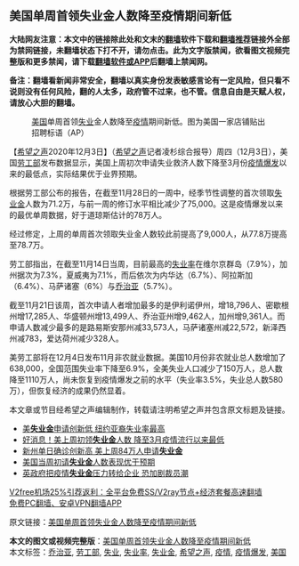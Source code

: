  <h2>美国单周首领失业金人数降至疫情期间新低</h2> <p class="notice"><b>大陆网友注意：本文中的链接除此处和文末的<a href="https://github.com/bannedbook/fanqiang" >翻墙</a>软件下载和<a href="https://github.com/killgcd/justmysocks/blob/master/README.md">翻墙推荐</a>链接外全部为禁网链接，未翻墙状态下打不开，请勿点击。此为文字版禁闻，欲看图文视频完整版和更多禁闻，请下载<a href="https://github.com/bannedbook/fanqiang">翻墙软件或APP</a>后翻墙上禁闻网。</p><p>备注：翻墙看新闻非常安全，翻墙以真实身份发表敏感言论有一定风险，但只看不说则没有任何风险，翻的人太多，政府管不过来，也不管。信息自由是天赋人权，请放心大胆的翻墙。</b></p>  <div class="entry"> <figure><figcaption> <a href="https://www.bannedbook.org/bnews/tag/%e7%be%8e%e5%9b%bd/" class="st_tag internal_tag" rel="tag" title="标签 美国 下的日志">美国</a>单周首领<a href="https://www.bannedbook.org/bnews/tag/%E5%A4%B1%E4%B8%9A/" class="st_tag internal_tag" rel="tag" title="标签 失业 下的日志">失业</a>金人数降至<a href="https://www.bannedbook.org/bnews/tag/%E7%96%AB%E6%83%85/" class="st_tag internal_tag" rel="tag" title="标签 疫情 下的日志">疫情</a>期间新低。图为美国一家店铺贴出招聘标语（AP）</figcaption></figure> <p>【<span class='wp_keywordlink_affiliate'><a href="https://www.soundofhope.org" title="希望之声" target="_blank">希望之声</a></span>2020年12月3日】（<a href="https://www.bannedbook.org/bnews/tag/%e5%b8%8c%e6%9c%9b%e4%b9%8b%e5%a3%b0/" class="st_tag internal_tag" rel="tag" title="标签 希望之声 下的日志">希望之声</a>记者凌杉综合报导）周四（12月3日），美国<a href="https://www.bannedbook.org/bnews/tag/%E5%8A%B3%E5%B7%A5%E9%83%A8/" class="st_tag internal_tag" rel="tag" title="标签 劳工部 下的日志">劳工部</a>发布数据显示，美国上周初次申请失业救济人数下降至3月份<a href="https://www.bannedbook.org/bnews/tag/%E7%96%AB%E6%83%85%E7%88%86%E5%8F%91/" class="st_tag internal_tag" rel="tag" title="标签 疫情爆发 下的日志">疫情爆发</a>以来的最低点，实际结果优于业界预期。</p> <p>根据劳工部公布的报告，在截至11月28日的一周中，经季节性调整的首次领取<a href="https://www.bannedbook.org/bnews/tag/%E5%A4%B1%E4%B8%9A%E9%87%91/" class="st_tag internal_tag" rel="tag" title="标签 失业金 下的日志">失业金</a>人数为71.2万，与前一周的修订水平相比减少了75,000。这是疫情爆发以来的最优单周数据，好于道琼斯估计的78万人。</p>  <p>经过修定，上周的单周首次领取失业金人数较此前提高了9,000人，从77.8万提高至78.7万。</p> <p>劳工部指出，在截至11月14日当周，目前最高的<a href="https://www.bannedbook.org/bnews/tag/%E5%A4%B1%E4%B8%9A%E7%8E%87/" class="st_tag internal_tag" rel="tag" title="标签 失业率 下的日志">失业率</a>在维尔京群岛（7.9%），加州据次为7.3%，夏威夷为7.1%，而后依次为内华达（6.7%）、阿拉斯加（6.4%）、马萨诸塞（6%）与<a href="https://www.bannedbook.org/bnews/tag/%E4%B9%94%E6%B2%BB%E4%BA%9A/" class="st_tag internal_tag" rel="tag" title="标签 乔治亚 下的日志">乔治亚</a>（5.7%）。</p>  <p>截至11月21日该周，首次申请人者增加最多的是伊利诺伊州，增18,796人、密歇根州增17,285人、华盛顿州增13,499人、乔治亚州增9,462人，加州增9,361人。而申请人数减少最多的是路易斯安那州减33,573人，马​​萨诸塞州减22,572，新泽西州减783，爱达荷州减少328人。</p> <p>美劳工部将在12月4日发布11月非农就业数据。美国10月份非农就业总人数增加了638,000，全国范围失业率下降至6.9%，全美失业人口减少了150万人，总人数降至1110万人，尚未恢复到疫情爆发之前的水平（失业率3.5%，失业总人数580万），但恢复经济的成果仍然显着。</p>  <p>本文章或节目经希望之声编辑制作，转载请注明希望之声并包含原文标题及链接。</p> <ul class='op-related-articles' title='相关阅读'> <li><a href='https://www.bannedbook.org/bnews/bannedvideo/20201023/1418849.html' target='_blank'>美<b>失业金</b>申请创新低 纽约亚裔失业率最高</a></li> <li><a href='https://www.bannedbook.org/bnews/cnnews/20201023/1418651.html' target='_blank'>好消息！美上周初领<b>失业金</b>人数 降至3月疫情流行以来最低</a></li> <li><a href='https://www.bannedbook.org/bnews/bannedvideo/20201009/1410605.html' target='_blank'>新州单日确诊创新高 美上周84万人申请<b>失业金</b></a></li> <li><a href='https://www.bannedbook.org/bnews/finance/20201002/1406578.html' target='_blank'>美国当周初请<b>失业金</b>人数表现优于预期</a></li> <li><a href='https://www.bannedbook.org/bnews/worldnews/20200805/1375189.html' target='_blank'>英政府把疫情<b>失业金</b>压力转给企业 恐加剧裁员潮</a></li> </ul> <p class="texttj"> <a href="https://www.bannedbook.org/forum23/topic22702.html" target="_blank">V2free机场25%引荐返利：全平台免费SS/V2ray节点+经济套餐高速翻墙</a><br/> <a href="https://github.com/bannedbook/fanqiang/wiki/%E7%A6%81%E9%97%BB%E7%BD%91%E5%AE%89%E5%8D%93%E7%BF%BB%E5%A2%99%E6%96%B0%E9%97%BBAPP" target="_blank">免费PC翻墙、安卓VPN翻墙APP</a></p><p>原文链接：<a class="src_link"  href="https://www.soundofhope.org/post/449818" target="_blank">美国单周首领失业金人数降至疫情期间新低</a></p><a name='sharetosocial'></a>       <div><b>本文的图文或视频完整版</b>：<a href='https://www.bannedbook.org/bnews/comments/20201204/1441711.html'>美国单周首领失业金人数降至疫情期间新低</a></div>  </div><!--END ENTRY--> <div class="postfooter"> <div>本文标签：<a href="https://www.bannedbook.org/bnews/tag/%E4%B9%94%E6%B2%BB%E4%BA%9A/" rel="tag">乔治亚</a>, <a href="https://www.bannedbook.org/bnews/tag/%E5%8A%B3%E5%B7%A5%E9%83%A8/" rel="tag">劳工部</a>, <a href="https://www.bannedbook.org/bnews/tag/%E5%A4%B1%E4%B8%9A/" rel="tag">失业</a>, <a href="https://www.bannedbook.org/bnews/tag/%E5%A4%B1%E4%B8%9A%E7%8E%87/" rel="tag">失业率</a>, <a href="https://www.bannedbook.org/bnews/tag/%E5%A4%B1%E4%B8%9A%E9%87%91/" rel="tag">失业金</a>, <a href="https://www.bannedbook.org/bnews/tag/%e5%b8%8c%e6%9c%9b%e4%b9%8b%e5%a3%b0/" rel="tag">希望之声</a>, <a href="https://www.bannedbook.org/bnews/tag/%E7%96%AB%E6%83%85/" rel="tag">疫情</a>, <a href="https://www.bannedbook.org/bnews/tag/%E7%96%AB%E6%83%85%E7%88%86%E5%8F%91/" rel="tag">疫情爆发</a>, <a href="https://www.bannedbook.org/bnews/tag/%e7%be%8e%e5%9b%bd/" rel="tag">美国</a></div>  </div><!--END POSTFOOTER--> 